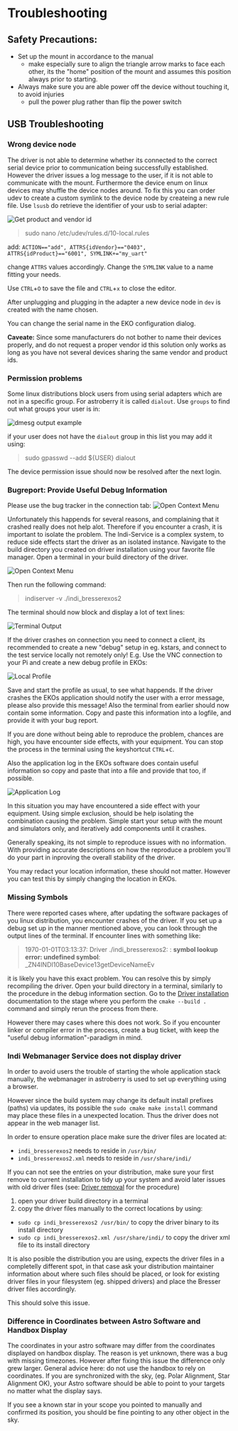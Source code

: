 # Troubleshooting

## Safety Precautions:
- Set up the mount in accordance to the manual
    - make especially sure to align the triangle arrow marks to face each other, its the "home" position of the mount and assumes this position always prior to starting.
- Always make sure you are able power off the device without touching it, to avoid injuries
    - pull the power plug rather than flip the power switch

## USB Troubleshooting

### Wrong device node
The driver is not able to determine whether its connected to the correct serial device prior to communication being successfully established.
However the driver issues a log message to the user, if it is not able to communicate with the mount. Furthermore the device enum on linux devices may shuffle the device nodes around.
To fix this you can order udev to create a custom symlink to the device node by createing a new rule file.
Use `lsusb` do retrieve the identifier of your usb to serial adapter:

![Get product and vendor id](get-usb-product-vendor-id.png?raw=true)

> sudo nano /etc/udev/rules.d/10-local.rules

add:
<code>ACTION=="add", ATTRS{idVendor}=="0403", ATTRS{idProduct}=="6001", SYMLINK+="my_uart"</code>

change `ATTRS` values accordingly. Change the `SYMLINK` value to a name fitting your needs.

Use `CTRL`+`O` to save the file and `CTRL`+`x` to close the editor.

After unplugging and plugging in the adapter a new device node in `dev` is created with the name chosen.

You can change the serial name in the EKO configuration dialog.

**Caveate:** Since some manufacturers do not bother to name their devices properly, and do not request a proper vendor id this solution only works as long as you have not several devices sharing the same vendor and product ids. 

### Permission problems
Some linux distributions block users from using serial adapters which are not in a specific group. For astroberry it is called `dialout`.
Use `groups` to find out what groups your user is in:

![dmesg output example](get-groups-list.png?raw=true)

if your user does not have the `dialout` group in this list you may add it using:

> sudo gpasswd --add ${USER} dialout

The device permission issue should now be resolved after the next login.

### Bugreport: Provide Useful Debug Information
Please use the bug tracker in the connection tab:
![Open Context Menu](repository-url.png?raw=true)

Unfortunately this happends for several reasons, and complaining that it crashed really does not help alot.
Therefore if you encounter a crash, it is important to isolate the problem.
The Indi-Service is a complex system, to reduce side effects start the driver as an isolated instance. Navigate to the build directory you created on driver installation using your favorite file manager. Open a terminal in your build directory of the driver.

![Open Context Menu](start-local-instance-1.png?raw=true)

Then run the following command:

> indiserver -v ./indi_bresserexos2

The terminal should now block and display a lot of text lines:

![Terminal Output](start-local-instance-2.png?raw=true)

If the driver crashes on connection you need to connect a client, its recommended to create a new "debug" setup in eg. kstars, and connect to the test service locally not remotely only! E.g. Use the VNC connection to your Pi and create a new debug profile in EKOs:

![Local Profile](start-local-instance-3.png?raw=true)

Save and start the profile as usual, to see what happends.
If the driver crashes the EKOs application should notify the user with a error message, please also provide this message! Also the terminal from earlier should now contain some information. Copy and paste this information into a logfile, and provide it with your bug report.

If you are done without being able to reproduce the problem, chances are high, you have encounter side effects, with your equipment. You can stop the process in the terminal using the keyshortcut `CTRL`+`C`.

Also the application log in the EKOs software does contain useful information so copy and paste that into a file and provide that too, if possible.

![Application Log](start-local-instance-4.png?raw=true)

In this situation you may have encountered a side effect with your equipment. Using simple exclusion, should be help isolating the combination causing the problem. Simple start your setup with the mount and simulators only, and iteratively add components until it crashes.

Generally speaking, its not simple to reproduce issues with no information. With providing accurate descriptions on how the reproduce a problem you'll do your part in inproving the overall stability of the driver.

You may redact your location information, these should not matter. However you can test this by simply changing the location in EKOs.

### Missing Symbols
There were reported cases where, after updating the software packages of you linux distribution, you encounter crashes of the driver. 
If you set up a debug set up in the manner mentioned above, you can look through the output lines of the terminal. If encounter lines with something like:

> 1970-01-01T03:13:37: Driver ./indi_bresserexos2: : **symbol lookup error: undefined symbol**: _ZN4INDI10BaseDevice13getDeviceNameEv

it is likely you have this exact problem.
You can resolve this by simply recompiling the driver. 
Open your build directory in a terminal, similarly to the procedure in the debug information section.
Go to the [Driver installation](Installation.md) documentation to the stage where you perform the `cmake --build .` command and simply rerun the process from there.

However there may cases where this does not work. So if you encounter linker or compiler error in the process, create a bug ticket, with keep the "useful debug information"-paradigm in mind.

### Indi Webmanager Service does not display driver
In order to avoid users the trouble of starting the whole application stack manually, the webmanager in astroberry is used to set up everything using a browser.

However since the build system may change its default install prefixes (paths) via updates, its possible the `sudo cmake make install` command may place these files in a unexpected location. Thus the driver does not appear in the web manager list.

In order to ensure operation place make sure the driver files are located at:

- `indi_bresserexos2` needs to reside in `/usr/bin/`
- `indi_bresserexos2.xml` needs to reside in `/usr/share/indi/`

If you can not see the entries on your distribution, make sure your first remove to current installation to tidy up your system and avoid later issues with old driver files (see: [Driver removal](Installation.md#remove-the-driver) for the procedure)

1. open your driver build directory in a terminal
2. copy the driver files manually to the correct locations by using:

- `sudo cp indi_bresserexos2 /usr/bin/` to copy the driver binary to its install directory
- `sudo cp indi_bresserexos2.xml /usr/share/indi/` to copy the driver xml file to its install directory

It is also posible the distribution you are using, expects the driver files in a completelly different spot, in that case ask your distribution maintainer information about where such files should be placed, or look for existing driver files in your filesystem (eg. shipped drivers) and place the Bresser driver files accordingly.

This should solve this issue.

### Difference in Coordinates between Astro Software and Handbox Display

The coordinates in your astro software may differ from the coordinates displayed on handbox display. The reason is yet unknown, there was a bug with missing timezones. However after fixing this issue the difference only grew larger.
General advice here: do not use the handbox to rely on coordinates. If you are synchronized with the sky, (eg. Polar Alignment, Star Alignment OK), your Astro software should be able to point to your targets no matter what the display says.

If you see a known star in your scope you pointed to manually and confirmed its position, you should be fine pointing to any other object in the sky.
